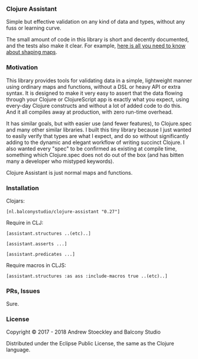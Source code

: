 ### Clojure Assistant

Simple but effective validation on any kind of data and types, without any fuss or learning curve.

The small amount of code in this library is short and decently documented, and the tests also make it clear. For example, [here is all you need to know about shaping maps](https://github.com/astoeckley/clojure-assistant/blob/master/src/assistant/structures.cljc#L12).

### Motivation

This library provides tools for validating data in a simple, lightweight manner using ordinary maps and functions, without a DSL or heavy API or extra syntax. It is designed to make it very easy to assert that the data flowing through your Clojure or ClojureScript app is exactly what you expect, using every-day Clojure constructs and without a lot of added code to do this. And it all compiles away at production, with zero run-time overhead.

It has similar goals, but with easier use (and fewer features), to Clojure.spec and many other similar libraries. I built this tiny library because I just wanted to easily verify that types are what I expect, and do so without significantly adding to the dynamic and elegant workflow of writing succinct Clojure. I also wanted every "spec" to be confirmed as existing at compile time, something which Clojure.spec does not do out of the box (and has bitten many a developer who mistyped keywords).

Clojure Assistant is just normal maps and functions.

### Installation

Clojars:  

```[nl.balconystudio/clojure-assistant "0.27"]```

Require in CLJ: 

```[assistant.structures ..(etc)..]```

```[assistant.asserts ...]```

```[assistant.predicates ...]```


Require macros in CLJS:

```[assistant.structures :as ass :include-macros true ..(etc)..]```


### PRs, Issues

Sure.

### License

Copyright © 2017 - 2018 Andrew Stoeckley and Balcony Studio

Distributed under the Eclipse Public License, the same as the Clojure language.

